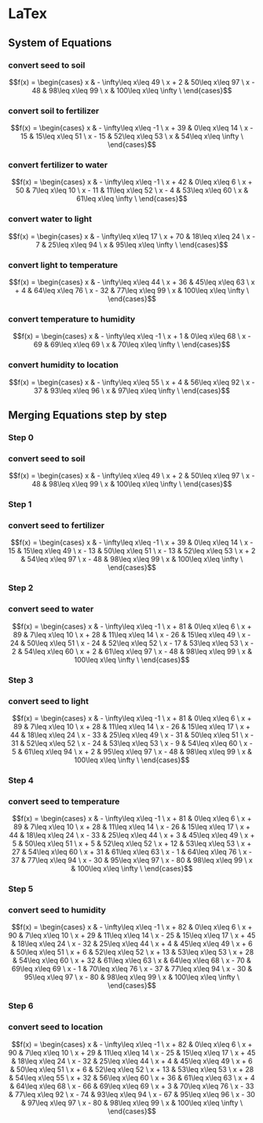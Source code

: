 # LaTex
## System of Equations
### convert seed to soil
``` math
f(x) = \begin{cases}
x &   - \infty\leq x\leq 49 \
x + 2 &   50\leq x\leq 97 \
x - 48 &   98\leq x\leq 99 \
x &   100\leq x\leq \infty \
\end{cases}
```

### convert soil to fertilizer
``` math
f(x) = \begin{cases}
x &   - \infty\leq x\leq -1 \
x + 39 &   0\leq x\leq 14 \
x - 15 &   15\leq x\leq 51 \
x - 15 &   52\leq x\leq 53 \
x &   54\leq x\leq \infty \
\end{cases}
```

### convert fertilizer to water
``` math
f(x) = \begin{cases}
x &   - \infty\leq x\leq -1 \
x + 42 &   0\leq x\leq 6 \
x + 50 &   7\leq x\leq 10 \
x - 11 &   11\leq x\leq 52 \
x - 4 &   53\leq x\leq 60 \
x &   61\leq x\leq \infty \
\end{cases}
```

### convert water to light
``` math
f(x) = \begin{cases}
x &   - \infty\leq x\leq 17 \
x + 70 &   18\leq x\leq 24 \
x - 7 &   25\leq x\leq 94 \
x &   95\leq x\leq \infty \
\end{cases}
```

### convert light to temperature
``` math
f(x) = \begin{cases}
x &   - \infty\leq x\leq 44 \
x + 36 &   45\leq x\leq 63 \
x + 4 &   64\leq x\leq 76 \
x - 32 &   77\leq x\leq 99 \
x &   100\leq x\leq \infty \
\end{cases}
```

### convert temperature to humidity
``` math
f(x) = \begin{cases}
x &   - \infty\leq x\leq -1 \
x + 1 &   0\leq x\leq 68 \
x - 69 &   69\leq x\leq 69 \
x &   70\leq x\leq \infty \
\end{cases}
```

### convert humidity to location
``` math
f(x) = \begin{cases}
x &   - \infty\leq x\leq 55 \
x + 4 &   56\leq x\leq 92 \
x - 37 &   93\leq x\leq 96 \
x &   97\leq x\leq \infty \
\end{cases}
```

## Merging Equations step by step
### Step 0
### convert seed to soil
``` math
f(x) = \begin{cases}
x &   - \infty\leq x\leq 49 \
x + 2 &   50\leq x\leq 97 \
x - 48 &   98\leq x\leq 99 \
x &   100\leq x\leq \infty \
\end{cases}
```

### Step 1
### convert seed to fertilizer
``` math
f(x) = \begin{cases}
x &   - \infty\leq x\leq -1 \
x + 39 &   0\leq x\leq 14 \
x - 15 &   15\leq x\leq 49 \
x - 13 &   50\leq x\leq 51 \
x - 13 &   52\leq x\leq 53 \
x + 2 &   54\leq x\leq 97 \
x - 48 &   98\leq x\leq 99 \
x &   100\leq x\leq \infty \
\end{cases}
```

### Step 2
### convert seed to water
``` math
f(x) = \begin{cases}
x &   - \infty\leq x\leq -1 \
x + 81 &   0\leq x\leq 6 \
x + 89 &   7\leq x\leq 10 \
x + 28 &   11\leq x\leq 14 \
x - 26 &   15\leq x\leq 49 \
x - 24 &   50\leq x\leq 51 \
x - 24 &   52\leq x\leq 52 \
x - 17 &   53\leq x\leq 53 \
x - 2 &   54\leq x\leq 60 \
x + 2 &   61\leq x\leq 97 \
x - 48 &   98\leq x\leq 99 \
x &   100\leq x\leq \infty \
\end{cases}
```

### Step 3
### convert seed to light
``` math
f(x) = \begin{cases}
x &   - \infty\leq x\leq -1 \
x + 81 &   0\leq x\leq 6 \
x + 89 &   7\leq x\leq 10 \
x + 28 &   11\leq x\leq 14 \
x - 26 &   15\leq x\leq 17 \
x + 44 &   18\leq x\leq 24 \
x - 33 &   25\leq x\leq 49 \
x - 31 &   50\leq x\leq 51 \
x - 31 &   52\leq x\leq 52 \
x - 24 &   53\leq x\leq 53 \
x - 9 &   54\leq x\leq 60 \
x - 5 &   61\leq x\leq 94 \
x + 2 &   95\leq x\leq 97 \
x - 48 &   98\leq x\leq 99 \
x &   100\leq x\leq \infty \
\end{cases}
```

### Step 4
### convert seed to temperature
``` math
f(x) = \begin{cases}
x &   - \infty\leq x\leq -1 \
x + 81 &   0\leq x\leq 6 \
x + 89 &   7\leq x\leq 10 \
x + 28 &   11\leq x\leq 14 \
x - 26 &   15\leq x\leq 17 \
x + 44 &   18\leq x\leq 24 \
x - 33 &   25\leq x\leq 44 \
x + 3 &   45\leq x\leq 49 \
x + 5 &   50\leq x\leq 51 \
x + 5 &   52\leq x\leq 52 \
x + 12 &   53\leq x\leq 53 \
x + 27 &   54\leq x\leq 60 \
x + 31 &   61\leq x\leq 63 \
x - 1 &   64\leq x\leq 76 \
x - 37 &   77\leq x\leq 94 \
x - 30 &   95\leq x\leq 97 \
x - 80 &   98\leq x\leq 99 \
x &   100\leq x\leq \infty \
\end{cases}
```

### Step 5
### convert seed to humidity
``` math
f(x) = \begin{cases}
x &   - \infty\leq x\leq -1 \
x + 82 &   0\leq x\leq 6 \
x + 90 &   7\leq x\leq 10 \
x + 29 &   11\leq x\leq 14 \
x - 25 &   15\leq x\leq 17 \
x + 45 &   18\leq x\leq 24 \
x - 32 &   25\leq x\leq 44 \
x + 4 &   45\leq x\leq 49 \
x + 6 &   50\leq x\leq 51 \
x + 6 &   52\leq x\leq 52 \
x + 13 &   53\leq x\leq 53 \
x + 28 &   54\leq x\leq 60 \
x + 32 &   61\leq x\leq 63 \
x &   64\leq x\leq 68 \
x - 70 &   69\leq x\leq 69 \
x - 1 &   70\leq x\leq 76 \
x - 37 &   77\leq x\leq 94 \
x - 30 &   95\leq x\leq 97 \
x - 80 &   98\leq x\leq 99 \
x &   100\leq x\leq \infty \
\end{cases}
```

### Step 6
### convert seed to location
``` math
f(x) = \begin{cases}
x &   - \infty\leq x\leq -1 \
x + 82 &   0\leq x\leq 6 \
x + 90 &   7\leq x\leq 10 \
x + 29 &   11\leq x\leq 14 \
x - 25 &   15\leq x\leq 17 \
x + 45 &   18\leq x\leq 24 \
x - 32 &   25\leq x\leq 44 \
x + 4 &   45\leq x\leq 49 \
x + 6 &   50\leq x\leq 51 \
x + 6 &   52\leq x\leq 52 \
x + 13 &   53\leq x\leq 53 \
x + 28 &   54\leq x\leq 55 \
x + 32 &   56\leq x\leq 60 \
x + 36 &   61\leq x\leq 63 \
x + 4 &   64\leq x\leq 68 \
x - 66 &   69\leq x\leq 69 \
x + 3 &   70\leq x\leq 76 \
x - 33 &   77\leq x\leq 92 \
x - 74 &   93\leq x\leq 94 \
x - 67 &   95\leq x\leq 96 \
x - 30 &   97\leq x\leq 97 \
x - 80 &   98\leq x\leq 99 \
x &   100\leq x\leq \infty \
\end{cases}
```
